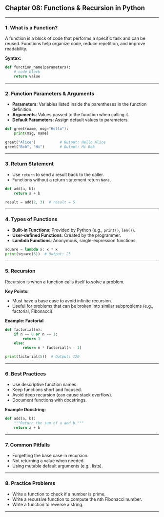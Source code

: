 
## Chapter 08: Functions & Recursion in Python

---

### 1. What is a Function?
A function is a block of code that performs a specific task and can be reused. Functions help organize code, reduce repetition, and improve readability.

**Syntax:**
```python
def function_name(parameters):
    # code block
    return value
```

---

### 2. Function Parameters & Arguments
- **Parameters**: Variables listed inside the parentheses in the function definition.
- **Arguments**: Values passed to the function when calling it.
- **Default Parameters**: Assign default values to parameters.

```python
def greet(name, msg="Hello"):
    print(msg, name)

greet("Alice")           # Output: Hello Alice
greet("Bob", "Hi")       # Output: Hi Bob
```

---

### 3. Return Statement
- Use `return` to send a result back to the caller.
- Functions without a return statement return `None`.

```python
def add(a, b):
    return a + b

result = add(2, 3)  # result = 5
```

---

### 4. Types of Functions
- **Built-in Functions**: Provided by Python (e.g., `print()`, `len()`).
- **User-defined Functions**: Created by the programmer.
- **Lambda Functions**: Anonymous, single-expression functions.

```python
square = lambda x: x * x
print(square(5))  # Output: 25
```

---

### 5. Recursion
Recursion is when a function calls itself to solve a problem.

**Key Points:**
- Must have a base case to avoid infinite recursion.
- Useful for problems that can be broken into similar subproblems (e.g., factorial, Fibonacci).

**Example: Factorial**
```python
def factorial(n):
    if n == 0 or n == 1:
        return 1
    else:
        return n * factorial(n - 1)

print(factorial(5))  # Output: 120
```

---

### 6. Best Practices
- Use descriptive function names.
- Keep functions short and focused.
- Avoid deep recursion (can cause stack overflow).
- Document functions with docstrings.

**Example Docstring:**
```python
def add(a, b):
    """Return the sum of a and b."""
    return a + b
```

---

### 7. Common Pitfalls
- Forgetting the base case in recursion.
- Not returning a value when needed.
- Using mutable default arguments (e.g., lists).

---

### 8. Practice Problems
- Write a function to check if a number is prime.
- Write a recursive function to compute the nth Fibonacci number.
- Write a function to reverse a string.

---
